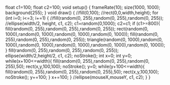 float c1=100;
float c2=100;
void setup() {
  frameRate(10);
  size(1000, 1000);
  background(255);
}
void draw() {
  //fill(0,100);
  //rect(0,0,width,height);
  for (int i=0; i<=3; i+=1) { 
      //fill(random(0, 255),random(0, 255),random(0, 255));
      //ellipse(width/2, height, c1, c2);
      c1=random(0,1000);
      c2=c1;
      if (c1>=800){
        fill(random(0, 255),random(0, 255),random(0, 255));
        rect(random(0, 1000),random(0, 1000),random(0, 1000),random(0, 1000));
        fill(random(0, 255),random(0, 255),random(0, 255));
        triangle(random(0, 1000),random(0, 1000),random(0, 1000),random(0, 1000),random(0, 1000),random(0, 1000));
      }
      fill(random(0, 255),random(0, 255),random(0, 255));
      ellipse(width/2,height/2, c1, c2);
      noStroke();
      int x=0;
      int y=0;
      while(x+100<=width){
        fill(random(0, 255),random(0, 255),random(0, 255),50);
        rect(x,y,100,100);
        noStroke();
        y=0;
        while(y+100<=width){
          fill(random(0, 255),random(0, 255),random(0, 255),50);
          rect(x,y,100,100);
          noStroke();
          y+=100;
        }
        x+=100;
      }
      //ellipse(mouseX,mouseY, c1, c2);
  }
}
